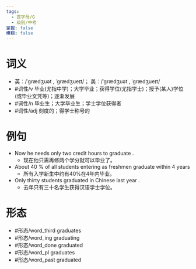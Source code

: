 ```yaml
---
tags:
  - 首字母/G
  - 级别/中考
掌握: false
模糊: false
---
```

# 词义
- 英：/ˈɡrædʒuət , ˈɡrædʒueɪt/； 美：/ˈɡrædʒuət , ˈɡrædʒueɪt/
- #词性/v  毕业(尤指中学)；大学毕业；获得学位(尤指学士)；授予(某人)学位(或毕业文凭等)；逐渐发展
- #词性/n  毕业生；大学毕业生；学士学位获得者
- #词性/adj  刻度的；得学士称号的
# 例句
- Now he needs only two credit hours to graduate .
	- 现在他只需再修两个学分就可以毕业了。
- About 40 % of all students entering as freshmen graduate within 4 years
	- 所有入学新生中约有40%在4年内毕业。
- Only thirty students graduated in Chinese last year .
	- 去年只有三十名学生获得汉语学士学位。
# 形态
- #形态/word_third graduates
- #形态/word_ing graduating
- #形态/word_done graduated
- #形态/word_pl graduates
- #形态/word_past graduated
